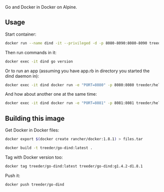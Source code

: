 Go and Docker in Docker on Alpine.

## Usage

Start container:

```sh
docker run --name dind -it --privileged -d -p 8080-8090:8080-8090 treeder/go-dind
```

Then run commands in it:

```sh
docker exec -it dind go version
```

Or to run an app (assuming you have app.rb in directory you started the dind daemon in):

```sh
docker exec -it dind docker run -e "PORT=8080" -p 8080:8080 treeder/hello.go
```

And how about another one at the same time:

```sh
docker exec -it dind docker run -e "PORT=8081" -p 8081:8081 treeder/hello.go
```

## Building this image

Get Docker in Docker files:

```sh
docker export $(docker create rancher/docker:1.8.1) > files.tar
```

```sh
docker build -t treeder/go-dind:latest .
```

Tag with Docker version too:

```sh
docker tag treeder/go-dind:latest treeder/go-dind:g1.4.2-d1.8.1
```

Push it:

```sh
docker push treeder/go-dind
```
